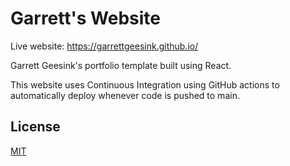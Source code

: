 # Garrett's Website

Live website: https://garrettgeesink.github.io/

Garrett Geesink's portfolio template built using React.

This website uses Continuous Integration using GitHub actions to automatically deploy whenever code is pushed to main.

## License

[MIT](https://choosealicense.com/licenses/mit/)

